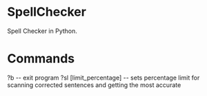 # SpellChecker
Spell Checker in Python.
# Commands
?b -- exit program
?sl [limit_percentage] -- sets percentage limit for scanning corrected sentences and getting the most accurate
